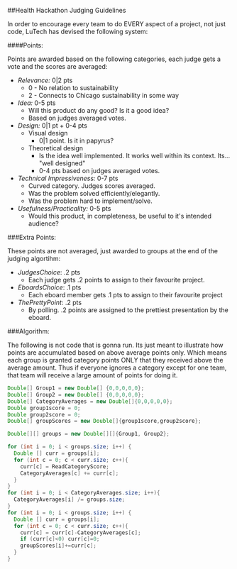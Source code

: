 ##Health Hackathon Judging Guidelines

In order to encourage every team to do EVERY aspect of a project, not just code, LuTech has devised the following system:

####Points:

Points are awarded based on the following categories, each judge gets a vote and the scores are averaged:

* _Relevance:_ 0|2 pts
	* 0 - No relation to sustainability
	* 2 - Connects to Chicago sustainability in some way
* _Idea:_ 0-5 pts
	* Will this product do any good?  Is it a good idea?
	* Based on judges averaged votes.
* _Design:_ 0|1 pt + 0-4 pts
	* Visual design
		* 0|1 point. Is it in papyrus?
	* Theoretical design
		* Is the idea well implemented. It works well within its context. Its... "well designed"
		* 0-4 pts based on judges averaged votes.
* _Technical Impressiveness:_ 0-7 pts
	* Curved category. Judges scores averaged.
	* Was the problem solved efficiently/elegantly.
	* Was the problem hard to implement/solve.
* _Usefulness/Practicality:_ 0-5 pts
	* Would this product, in completeness, be useful to it's intended audience?

###Extra Points:

These points are not averaged, just awarded to groups at the end of the judging algortihm:

* _JudgesChoice_: .2 pts
  * Each judge gets .2 points to assign to their favourite project.
* _EboardsChoice_: .1 pts
  * Each eboard member gets .1 pts to assign to their favourite project
* _ThePrettyPoint_: .2 pts
  * By polling. .2 points are assigned to the prettiest presentation by the eboard.

###Algorithm:

The following is not code that is gonna run. Its just meant to illustrate how points are accumulated based on above average points only. Which means each group is granted category points ONLY that they received above the average amount. Thus if everyone ignores a category except for one team, that team will receive a large amount of points for doing it.

```java
Double[] Group1 = new Double[] {0,0,0,0,0};
Double[] Group2 = new Double[] {0,0,0,0,0};
Double[] CategoryAverages = new Double[]{0,0,0,0,0};
Double group1score = 0;
Double group2score = 0;
Double[] groupScores = new Double[]{group1score,group2score};

Double[][] groups = new Double[][]{Group1, Group2};

for (int i = 0; i < groups.size; i++) {
  Double [] curr = groups[i];
  for (int c = 0; c < curr.size; c++){
    curr[c] = ReadCategoryScore;
    CategoryAverages[c] += curr[c];
  }
}
for (int i = 0; i < CategoryAverages.size; i++){
  CategoryAverages[i] /= groups.size;
}
for (int i = 0; i < groups.size; i++) {
  Double [] curr = groups[i];
  for (int c = 0; c < curr.size; c++){
    curr[c] = curr[c]-CategoryAverages[c];
    if (curr[c]<0) curr[c]=0;
    groupScores[i]+=curr[c];
  }
}
```

